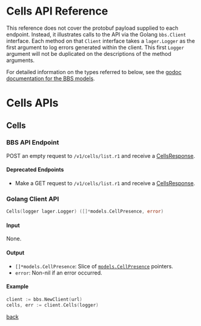 # Cells API Reference

This reference does not cover the protobuf payload supplied to each endpoint.
Instead, it illustrates calls to the API via the Golang `bbs.Client` interface.
Each method on that `Client` interface takes a `lager.Logger` as the first argument to log errors generated within the client.
This first `Logger` argument will not be duplicated on the descriptions of the method arguments.

For detailed information on the types referred to below, see the [godoc documentation for the BBS models](https://godoc.org/code.cloudfoundry.org/bbs/models).


# Cells APIs

## Cells

### BBS API Endpoint

POST an empty request to `/v1/cells/list.r1` and receive a
[CellsResponse](https://godoc.org/code.cloudfoundry.org/bbs/models#CellsResponse).

#### Deprecated Endpoints

* Make a GET request to `/v1/cells/list.r1` and receive a
[CellsResponse](https://godoc.org/code.cloudfoundry.org/bbs/models#CellsResponse).

### Golang Client API

```go
Cells(logger lager.Logger) ([]*models.CellPresence, error)
```

#### Input

None.

#### Output

* `[]*models.CellPresence`: Slice of [`models.CellPresence`](https://godoc.org/code.cloudfoundry.org/bbs/models#CellPresence) pointers.
* `error`:  Non-nil if an error occurred.


#### Example

```go
client := bbs.NewClient(url)
cells, err := client.Cells(logger)
```
[back](README.md)
